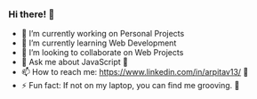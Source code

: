 ### Hi there! 👋



- 🔭 I’m currently working on Personal Projects
- 🌱 I’m currently learning Web Development 
- 👯 I’m looking to collaborate on Web Projects
- 💬 Ask me about JavaScript :ice_cream:
- 📫 How to reach me: https://www.linkedin.com/in/arpitav13/ :hatched_chick: 
- ⚡ Fun fact: If not on my laptop, you can find me grooving. 💃

